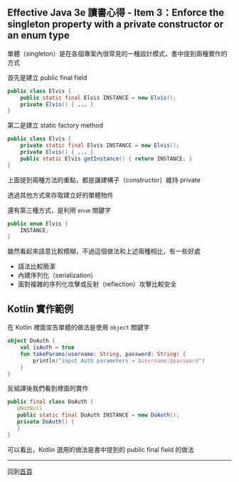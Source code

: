 ## Effective Java 3e 讀書心得 - Item 3：Enforce the singleton property with a private constructor or an enum type

單體（singleton）是在各個專案內很常見的一種設計模式，書中提到兩種實作的方式

首先是建立 public final field

```java
public class Elvis {
    public static final Elvis INSTANCE = new Elvis();
    private Elvis() { ... }
}
```

第二是建立 static factory method

```java
public class Elvis {
    private static final Elvis INSTANCE = new Elvis();
    private Elvis() { ... }
    public static Elvis getInstance() { return INSTANCE; }
}
```

上面提到兩種方法的重點，都是讓建構子（constructor）維持 private

透過其他方式來存取建立好的單體物件

還有第三種方式，是利用 `enum` 關鍵字

```java
public enum Elvis {
    INSTANCE;
}
```

雖然看起來語意比較模糊，不過這個做法和上述兩種相比，有一些好處

- 語法比較簡潔
- 內建序列化（serialization）
- 面對複雜的序列化攻擊或反射（reflection）攻擊比較安全

## Kotlin 實作範例

在 Kotlin 裡面宣告單體的做法是使用 `object` 關鍵字

```kotlin
object DoAuth {
	val isAuth = true
    fun takeParams(username: String, password: String) {  
        println("input Auth parameters = $username:$password")  
    }  
}
```

反組譯後我們看到裡面的實作

```java
public final class DoAuth {
   @NotNull
   public static final DoAuth INSTANCE = new DoAuth();
   private DoAuth() {
   }
}
```

可以看出，Kotlin 選用的做法是書中提到的 public final field 的做法

-----

回到[首頁](index.md)
